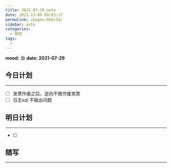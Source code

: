 ```yaml
---
title: 2021-07-29_note
date: 2021-11-09 09:03:17
permalink: /pages/6b6c54/
sidebar: auto
categories:
  - 随笔
tags:
  - 
---
```

**mood:** :smile:  																		**date: 2021-07-29**  

## 今日计划  
------
- [ ]  发票作废之后，逆向不推作废发票
- [ ]  日志sql 不输出问题
## 明日计划  
------
- [ ]  
## 随写 
------
